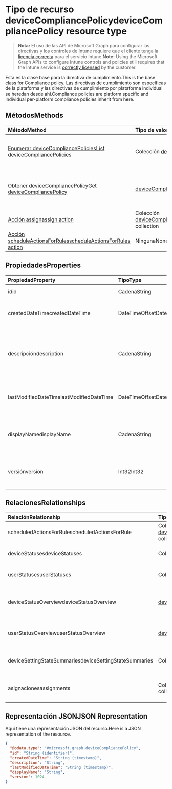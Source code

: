 # <a name="devicecompliancepolicy-resource-type"></a><span data-ttu-id="c0d78-101">Tipo de recurso deviceCompliancePolicy</span><span class="sxs-lookup"><span data-stu-id="c0d78-101">deviceCompliancePolicy resource type</span></span>

> <span data-ttu-id="c0d78-102">**Nota:** El uso de las API de Microsoft Graph para configurar las directivas y los controles de Intune requiere que el cliente tenga la [licencia correcta](https://go.microsoft.com/fwlink/?linkid=839381) para el servicio Intune.</span><span class="sxs-lookup"><span data-stu-id="c0d78-102">**Note:** Using the Microsoft Graph APIs to configure Intune controls and policies still requires that the Intune service is [correctly licensed](https://go.microsoft.com/fwlink/?linkid=839381) by the customer.</span></span>

<span data-ttu-id="c0d78-103">Esta es la clase base para la directiva de cumplimiento.</span><span class="sxs-lookup"><span data-stu-id="c0d78-103">This is the base class for Compliance policy.</span></span> <span data-ttu-id="c0d78-104">Las directivas de cumplimiento son específicas de la plataforma y las directivas de cumplimiento por plataforma individual se heredan desde ahí.</span><span class="sxs-lookup"><span data-stu-id="c0d78-104">Compliance policies are platform specific and individual per-platform compliance policies inherit from here.</span></span> 
## <a name="methods"></a><span data-ttu-id="c0d78-105">Métodos</span><span class="sxs-lookup"><span data-stu-id="c0d78-105">Methods</span></span>
|<span data-ttu-id="c0d78-106">Método</span><span class="sxs-lookup"><span data-stu-id="c0d78-106">Method</span></span>|<span data-ttu-id="c0d78-107">Tipo de valor devuelto</span><span class="sxs-lookup"><span data-stu-id="c0d78-107">Return Type</span></span>|<span data-ttu-id="c0d78-108">Descripción</span><span class="sxs-lookup"><span data-stu-id="c0d78-108">Description</span></span>|
|:---|:---|:---|
|[<span data-ttu-id="c0d78-109">Enumerar deviceCompliancePolicies</span><span class="sxs-lookup"><span data-stu-id="c0d78-109">List deviceCompliancePolicies</span></span>](../api/intune_deviceconfig_devicecompliancepolicy_list.md)|<span data-ttu-id="c0d78-110">Colección [deviceCompliancePolicy](../resources/intune_deviceconfig_devicecompliancepolicy.md)</span><span class="sxs-lookup"><span data-stu-id="c0d78-110">[deviceCompliancePolicy](../resources/intune_deviceconfig_devicecompliancepolicy.md) collection</span></span>|<span data-ttu-id="c0d78-111">Enumere las propiedades y las relaciones de los objetos [deviceCompliancePolicy](../resources/intune_deviceconfig_devicecompliancepolicy.md).</span><span class="sxs-lookup"><span data-stu-id="c0d78-111">List properties and relationships of the [deviceCompliancePolicy](../resources/intune_deviceconfig_devicecompliancepolicy.md) objects.</span></span>|
|[<span data-ttu-id="c0d78-112">Obtener deviceCompliancePolicy</span><span class="sxs-lookup"><span data-stu-id="c0d78-112">Get deviceCompliancePolicy</span></span>](../api/intune_deviceconfig_devicecompliancepolicy_get.md)|[<span data-ttu-id="c0d78-113">deviceCompliancePolicy</span><span class="sxs-lookup"><span data-stu-id="c0d78-113">deviceCompliancePolicy</span></span>](../resources/intune_deviceconfig_devicecompliancepolicy.md)|<span data-ttu-id="c0d78-114">Lea las propiedades y las relaciones del objeto [deviceCompliancePolicy](../resources/intune_deviceconfig_devicecompliancepolicy.md).</span><span class="sxs-lookup"><span data-stu-id="c0d78-114">Read properties and relationships of [plannerBucketTaskBoardTaskFormat](../resources/intune_deviceconfig_devicecompliancepolicy.md) object.</span></span>|
|[<span data-ttu-id="c0d78-115">Acción assign</span><span class="sxs-lookup"><span data-stu-id="c0d78-115">assign action</span></span>](../api/intune_deviceconfig_devicecompliancepolicy_assign.md)|<span data-ttu-id="c0d78-116">Colección [deviceCompliancePolicyAssignment](../resources/intune_deviceconfig_devicecompliancepolicyassignment.md)</span><span class="sxs-lookup"><span data-stu-id="c0d78-116">[deviceCompliancePolicyAssignment](../resources/intune_deviceconfig_devicecompliancepolicyassignment.md) collection</span></span>|<span data-ttu-id="c0d78-117">Todavía no documentado</span><span class="sxs-lookup"><span data-stu-id="c0d78-117">Not yet documented</span></span>|
|[<span data-ttu-id="c0d78-118">Acción scheduleActionsForRules</span><span class="sxs-lookup"><span data-stu-id="c0d78-118">scheduleActionsForRules action</span></span>](../api/intune_deviceconfig_devicecompliancepolicy_scheduleactionsforrules.md)|<span data-ttu-id="c0d78-119">Ninguna</span><span class="sxs-lookup"><span data-stu-id="c0d78-119">None</span></span>|<span data-ttu-id="c0d78-120">Todavía no documentado</span><span class="sxs-lookup"><span data-stu-id="c0d78-120">Not yet documented</span></span>|

## <a name="properties"></a><span data-ttu-id="c0d78-121">Propiedades</span><span class="sxs-lookup"><span data-stu-id="c0d78-121">Properties</span></span>
|<span data-ttu-id="c0d78-122">Propiedad</span><span class="sxs-lookup"><span data-stu-id="c0d78-122">Property</span></span>|<span data-ttu-id="c0d78-123">Tipo</span><span class="sxs-lookup"><span data-stu-id="c0d78-123">Type</span></span>|<span data-ttu-id="c0d78-124">Descripción</span><span class="sxs-lookup"><span data-stu-id="c0d78-124">Description</span></span>|
|:---|:---|:---|
|<span data-ttu-id="c0d78-125">id</span><span class="sxs-lookup"><span data-stu-id="c0d78-125">id</span></span>|<span data-ttu-id="c0d78-126">Cadena</span><span class="sxs-lookup"><span data-stu-id="c0d78-126">String</span></span>|<span data-ttu-id="c0d78-127">Clave de la entidad.</span><span class="sxs-lookup"><span data-stu-id="c0d78-127">Key of the setting.</span></span>|
|<span data-ttu-id="c0d78-128">createdDateTime</span><span class="sxs-lookup"><span data-stu-id="c0d78-128">createdDateTime</span></span>|<span data-ttu-id="c0d78-129">DateTimeOffset</span><span class="sxs-lookup"><span data-stu-id="c0d78-129">DateTimeOffset</span></span>|<span data-ttu-id="c0d78-130">Fecha y hora en la que se creó el objeto.</span><span class="sxs-lookup"><span data-stu-id="c0d78-130">DateTime the object was created.</span></span>|
|<span data-ttu-id="c0d78-131">descripción</span><span class="sxs-lookup"><span data-stu-id="c0d78-131">description</span></span>|<span data-ttu-id="c0d78-132">Cadena</span><span class="sxs-lookup"><span data-stu-id="c0d78-132">String</span></span>|<span data-ttu-id="c0d78-133">Descripción proporcionada por el administrador de la configuración del dispositivo.</span><span class="sxs-lookup"><span data-stu-id="c0d78-133">Admin provided description of the Device Configuration.</span></span>|
|<span data-ttu-id="c0d78-134">lastModifiedDateTime</span><span class="sxs-lookup"><span data-stu-id="c0d78-134">lastModifiedDateTime</span></span>|<span data-ttu-id="c0d78-135">DateTimeOffset</span><span class="sxs-lookup"><span data-stu-id="c0d78-135">DateTimeOffset</span></span>|<span data-ttu-id="c0d78-136">Fecha y hora en la que se modificó el objeto por última vez.</span><span class="sxs-lookup"><span data-stu-id="c0d78-136">Indicates the date the object was last modified.</span></span>|
|<span data-ttu-id="c0d78-137">displayName</span><span class="sxs-lookup"><span data-stu-id="c0d78-137">displayName</span></span>|<span data-ttu-id="c0d78-138">Cadena</span><span class="sxs-lookup"><span data-stu-id="c0d78-138">String</span></span>|<span data-ttu-id="c0d78-139">Nombre proporcionado por el administrador de la configuración del dispositivo.</span><span class="sxs-lookup"><span data-stu-id="c0d78-139">Admin provided name of the device configuration.</span></span>|
|<span data-ttu-id="c0d78-140">versión</span><span class="sxs-lookup"><span data-stu-id="c0d78-140">version</span></span>|<span data-ttu-id="c0d78-141">Int32</span><span class="sxs-lookup"><span data-stu-id="c0d78-141">Int32</span></span>|<span data-ttu-id="c0d78-142">Versión de la configuración del dispositivo.</span><span class="sxs-lookup"><span data-stu-id="c0d78-142">Version of the device configuration.</span></span>|

## <a name="relationships"></a><span data-ttu-id="c0d78-143">Relaciones</span><span class="sxs-lookup"><span data-stu-id="c0d78-143">Relationships</span></span>
|<span data-ttu-id="c0d78-144">Relación</span><span class="sxs-lookup"><span data-stu-id="c0d78-144">Relationship</span></span>|<span data-ttu-id="c0d78-145">Tipo</span><span class="sxs-lookup"><span data-stu-id="c0d78-145">Type</span></span>|<span data-ttu-id="c0d78-146">Descripción</span><span class="sxs-lookup"><span data-stu-id="c0d78-146">Description</span></span>|
|:---|:---|:---|
|<span data-ttu-id="c0d78-147">scheduledActionsForRule</span><span class="sxs-lookup"><span data-stu-id="c0d78-147">scheduledActionsForRule</span></span>|<span data-ttu-id="c0d78-148">Colección [deviceComplianceScheduledActionForRule](../resources/intune_deviceconfig_devicecompliancescheduledactionforrule.md)</span><span class="sxs-lookup"><span data-stu-id="c0d78-148">[deviceComplianceScheduledActionForRule](../resources/intune_deviceconfig_devicecompliancescheduledactionforrule.md) collection</span></span>|<span data-ttu-id="c0d78-149">La lista de acción programada para esta regla</span><span class="sxs-lookup"><span data-stu-id="c0d78-149">The list of scheduled action for this rule</span></span>|
|<span data-ttu-id="c0d78-150">deviceStatuses</span><span class="sxs-lookup"><span data-stu-id="c0d78-150">deviceStatuses</span></span>|<span data-ttu-id="c0d78-151">Colección [deviceComplianceDeviceStatus](../resources/intune_deviceconfig_devicecompliancedevicestatus.md)</span><span class="sxs-lookup"><span data-stu-id="c0d78-151">[deviceComplianceDeviceStatus](../resources/intune_deviceconfig_devicecompliancedevicestatus.md) collection</span></span>|<span data-ttu-id="c0d78-152">Lista de DeviceComplianceDeviceStatus.</span><span class="sxs-lookup"><span data-stu-id="c0d78-152">List of DeviceComplianceDeviceStatus.</span></span>|
|<span data-ttu-id="c0d78-153">userStatuses</span><span class="sxs-lookup"><span data-stu-id="c0d78-153">userStatuses</span></span>|<span data-ttu-id="c0d78-154">Colección [deviceComplianceUserStatus](../resources/intune_deviceconfig_devicecomplianceuserstatus.md)</span><span class="sxs-lookup"><span data-stu-id="c0d78-154">[deviceComplianceUserStatus](../resources/intune_deviceconfig_devicecomplianceuserstatus.md) collection</span></span>|<span data-ttu-id="c0d78-155">Lista de DeviceComplianceUserStatus.</span><span class="sxs-lookup"><span data-stu-id="c0d78-155">List of DeviceComplianceUserStatus.</span></span>|
|<span data-ttu-id="c0d78-156">deviceStatusOverview</span><span class="sxs-lookup"><span data-stu-id="c0d78-156">deviceStatusOverview</span></span>|[<span data-ttu-id="c0d78-157">deviceComplianceDeviceOverview</span><span class="sxs-lookup"><span data-stu-id="c0d78-157">deviceComplianceDeviceOverview</span></span>](../resources/intune_deviceconfig_devicecompliancedeviceoverview.md)|<span data-ttu-id="c0d78-158">Información general del estado de los dispositivos sobre el cumplimiento de dispositivos</span><span class="sxs-lookup"><span data-stu-id="c0d78-158">Device compliance devices status overview</span></span>|
|<span data-ttu-id="c0d78-159">userStatusOverview</span><span class="sxs-lookup"><span data-stu-id="c0d78-159">userStatusOverview</span></span>|[<span data-ttu-id="c0d78-160">deviceComplianceUserOverview</span><span class="sxs-lookup"><span data-stu-id="c0d78-160">deviceComplianceUserOverview</span></span>](../resources/intune_deviceconfig_devicecomplianceuseroverview.md)|<span data-ttu-id="c0d78-161">Información general del estado de los usuarios sobre el cumplimiento de dispositivos</span><span class="sxs-lookup"><span data-stu-id="c0d78-161">Device compliance users status overview</span></span>|
|<span data-ttu-id="c0d78-162">deviceSettingStateSummaries</span><span class="sxs-lookup"><span data-stu-id="c0d78-162">deviceSettingStateSummaries</span></span>|<span data-ttu-id="c0d78-163">Colección [settingStateDeviceSummary](../resources/intune_deviceconfig_settingstatedevicesummary.md)</span><span class="sxs-lookup"><span data-stu-id="c0d78-163">[settingStateDeviceSummary](../resources/intune_deviceconfig_settingstatedevicesummary.md) collection</span></span>|<span data-ttu-id="c0d78-164">Resumen de dispositivo del estado de configuración de cumplimiento</span><span class="sxs-lookup"><span data-stu-id="c0d78-164">Compliance Setting State Device Summary</span></span>|
|<span data-ttu-id="c0d78-165">asignaciones</span><span class="sxs-lookup"><span data-stu-id="c0d78-165">assignments</span></span>|<span data-ttu-id="c0d78-166">Colección [deviceCompliancePolicyAssignment](../resources/intune_deviceconfig_devicecompliancepolicyassignment.md)</span><span class="sxs-lookup"><span data-stu-id="c0d78-166">[deviceCompliancePolicyAssignment](../resources/intune_deviceconfig_devicecompliancepolicyassignment.md) collection</span></span>|<span data-ttu-id="c0d78-167">El conjunto de asignaciones para esta directiva de cumplimiento.</span><span class="sxs-lookup"><span data-stu-id="c0d78-167">The collection of assignments for this compliance policy.</span></span>|

## <a name="json-representation"></a><span data-ttu-id="c0d78-168">Representación JSON</span><span class="sxs-lookup"><span data-stu-id="c0d78-168">JSON Representation</span></span>
<span data-ttu-id="c0d78-169">Aquí tiene una representación JSON del recurso.</span><span class="sxs-lookup"><span data-stu-id="c0d78-169">Here is a JSON representation of the resource.</span></span>
<!-- {
  "blockType": "resource",
  "keyProperty": "id",
  "@odata.type": "microsoft.graph.deviceCompliancePolicy"
}
-->
``` json
{
  "@odata.type": "#microsoft.graph.deviceCompliancePolicy",
  "id": "String (identifier)",
  "createdDateTime": "String (timestamp)",
  "description": "String",
  "lastModifiedDateTime": "String (timestamp)",
  "displayName": "String",
  "version": 1024
}
```



